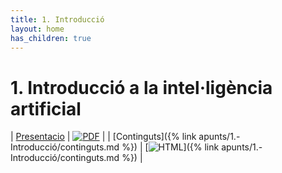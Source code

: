 ```yaml
---
title: 1. Introducció
layout: home
has_children: true
---
```


# 1. Introducció a la intel·ligència artificial

| [Presentacio](1-introduccio.pdf) | [![PDF](https://img.shields.io/badge/PDF-1--introduccio.pdf-blue?logo=adobe-acrobat-reader&logoColor=white)](1-introduccio.pdf) |
| [Continguts]({% link apunts/1.-Introducció/continguts.md %}) | [![HTML](https://img.shields.io/badge/HTML-continguts-blue?logo=html5&logoColor=white)]({% link apunts/1.-Introducció/continguts.md %}) |
